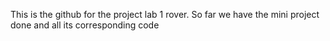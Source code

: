 This is the github for the project lab 1 rover. So far we have the mini project done and all its corresponding code 
